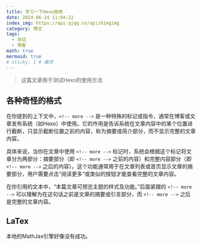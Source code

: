 ```yaml
---
title: 学习一下Hexo使用
date: 2024-06-24 11:04:22
index_img: https://api.qjqq.cn/api/bingimg
category: 博文
tags:
  - 测试
  - 博客
math: true
mermaid: true
# sticky: 1 # 置顶
---
```

>这篇文章用于测试Hexo的使用方法

<!-- more -->

## 各种奇怪的格式

在你提到的上下文中，`<!-- more -->` 是一种特殊的标记或指令，通常在博客或文章发布系统（如Hexo）中使用。它的作用是告诉系统在文章内容中的某个位置进行截断，只显示截断位置之前的内容，称为摘要或简介部分，而不显示完整的文章内容。

具体来说，当你在文章中使用 `<!-- more -->` 标记时，系统会根据这个标记将文章分为两部分：摘要部分（即 `<!-- more -->` 之前的内容）和完整内容部分（即 `<!-- more -->` 之后的内容）。这个功能通常用于在文章列表或首页显示文章的摘要部分，用户需要点击“阅读更多”或类似的按钮才能查看完整的文章内容。

在你引用的文本中，“本篇文章可预览主题的样式及功能。”后面紧跟的 `<!-- more -->` 可以理解为在这句话之前是文章的摘要或引言部分，而 `<!-- more -->` 之后是完整的文章内容。

## LaTex

本地的MathJax引擎好像没有成功。
